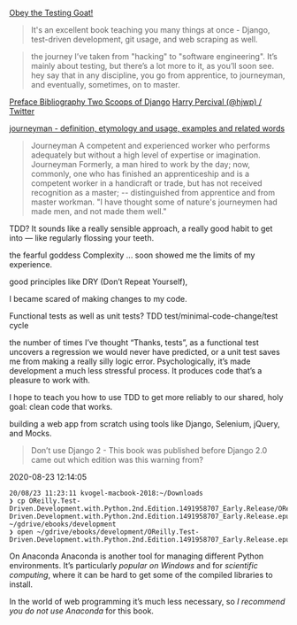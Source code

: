 
[Obey the Testing Goat! ](https://www.obeythetestinggoat.com/)
>It's an excellent book teaching you many things at once - Django, test-driven development, git usage, and web scraping as well. 

> the journey I’ve taken from "hacking" to "software engineering". It’s mainly about testing, but there’s a lot more to it, as you’ll soon see.
>hey say that in any discipline, you go from apprentice, to journeyman, and eventually, sometimes, on to master. 


[Preface ](https://www.obeythetestinggoat.com/book/preface.html)
[Bibliography ](https://www.obeythetestinggoat.com/book/bibliography.html#dip)
[Two Scoops of Django](https://www.google.com/search?q=Two+Scoops+of+Django&ie=UTF-8)
[Harry Percival (@hjwp) / Twitter ](https://twitter.com/hjwp)


[journeyman - definition, etymology and usage, examples and related words ](http://www.finedictionary.com/journeyman.html)
>Journeyman A competent and experienced worker who performs adequately but without a high level of expertise or imagination.
>Journeyman Formerly, a man hired to work by the day; now, commonly, one who has finished an apprenticeship and is a competent worker in a handicraft or trade, but has not received recognition as a master; -- distinguished from apprentice and from master workman.
>"I have thought some of nature's journeymen had made men, and not made them well."

TDD? It sounds like a really sensible approach, a really good habit to get into — ​like regularly flossing your teeth.

the fearful goddess Complexity ... soon showed me the limits of my experience.

good principles like DRY (Don’t Repeat Yourself),

I became scared of making changes to my code.

Functional tests as well as unit tests?
TDD test/minimal-code-change/test cycle

the number of times I’ve thought “Thanks, tests”, as a functional test uncovers a regression we would never have predicted, or a unit test saves me from making a really silly logic error. Psychologically, it’s made development a much less stressful process. It produces code that’s a pleasure to work with.

I hope to teach you how to use TDD to get more reliably to our shared, holy goal: clean code that works.

building a web app from scratch using tools like Django, Selenium, jQuery, and Mocks.

>Don’t use Django 2 - This book was published before Django 2.0 came out
    which edition was this warning from?

2020-08-23 12:14:05
```
20/08/23 11:23:11 kvogel-macbook-2018:~/Downloads
❯ cp OReilly.Test-Driven.Development.with.Python.2nd.Edition.1491958707_Early.Release/OReilly.Test-Driven.Development.with.Python.2nd.Edition.1491958707_Early.Release.epub ~/gdrive/ebooks/development
❯ open ~/gdrive/ebooks/development/OReilly.Test-Driven.Development.with.Python.2nd.Edition.1491958707_Early.Release.epub
```


On Anaconda
Anaconda is another tool for managing different Python environments. It’s particularly *popular on Windows* and for *scientific computing*, where it can be hard to get some of the compiled libraries to install.

In the world of web programming it’s much less necessary, so *I recommend you do not use Anaconda* for this book.